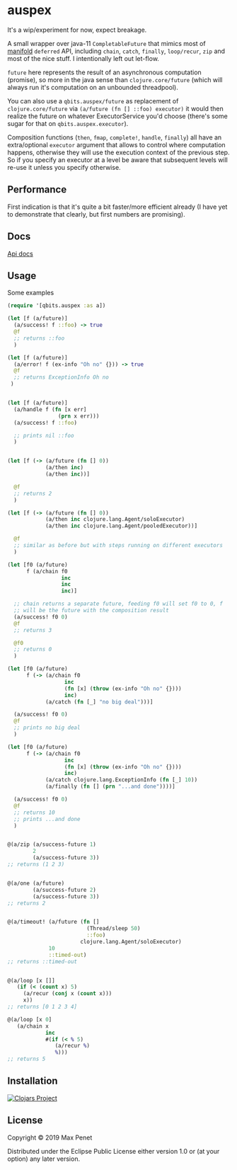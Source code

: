 # auspex

It's a wip/experiment for now, expect breakage.

A small wrapper over java-11 `CompletableFuture` that mimics most of
[manifold](https://github.com/ztellman/manifold) `deferred` API,
including `chain`, `catch`, `finally`, `loop/recur`, `zip` and most of
the nice stuff. I intentionally left out let-flow.

`future` here represents the result of an asynchronous computation
(promise), so more in the java sense than `clojure.core/future` (which
will always run it's computation on an unbounded threadpool).

You can also use a `qbits.auspex/future` as replacement of
`clojure.core/future` via `(a/future (fn [] ::foo) executor)` it would
then realize the future on whatever ExecutorService you'd choose
(there's some sugar for that on `qbits.auspex.executor`).

Composition functions (`then`, `fmap`, `complete!`, `handle`,
`finally`) all have an extra/optional `executor` argument that allows
to control where computation happens, otherwise they will use the
execution context of the previous step.  So if you specify an executor
at a level be aware that subsequent levels will re-use it unless you
specify otherwise.

## Performance

First indication is that it's quite a bit faster/more efficient already (I
have yet to demonstrate that clearly, but first numbers are
promising).

## Docs

[Api docs](https://mpenet.github.io/auspex/index.html)

## Usage

Some examples

```clj
(require '[qbits.auspex :as a])

(let [f (a/future)]
  (a/success! f ::foo) -> true
  @f
  ;; returns ::foo
  )

(let [f (a/future)]
  (a/error! f (ex-info "Oh no" {})) -> true
  @f
  ;; returns ExceptionInfo Oh no
 )


(let [f (a/future)]
  (a/handle f (fn [x err]
                (prn x err)))
  (a/success! f ::foo)

  ;; prints nil ::foo
  )


(let [f (-> (a/future (fn [] 0))
            (a/then inc)
            (a/then inc))]

  @f
  ;; returns 2
  )

(let [f (-> (a/future (fn [] 0))
            (a/then inc clojure.lang.Agent/soloExecutor)
            (a/then inc clojure.lang.Agent/pooledExecutor))]

  @f
  ;; similar as before but with steps running on different executors
  )

(let [f0 (a/future)
      f (a/chain f0
                 inc
                 inc
                 inc)]

  ;; chain returns a separate future, feeding f0 will set f0 to 0, f
  ;; will be the future with the composition result
  (a/success! f0 0)
  @f
  ;; returns 3

  @f0
  ;; returns 0
  )

(let [f0 (a/future)
      f (-> (a/chain f0
                  inc
                  (fn [x] (throw (ex-info "Oh no" {})))
                  inc)
            (a/catch (fn [_] "no big deal")))]

  (a/success! f0 0)
  @f
  ;; prints no big deal
  )

(let [f0 (a/future)
      f (-> (a/chain f0
                  inc
                  (fn [x] (throw (ex-info "Oh no" {})))
                  inc)
            (a/catch clojure.lang.ExceptionInfo (fn [_] 10))
            (a/finally (fn [] (prn "...and done"))))]

  (a/success! f0 0)
  @f
  ;; returns 10
  ;; prints ...and done
  )


@(a/zip (a/success-future 1)
        2
        (a/success-future 3))
;; returns (1 2 3)


@(a/one (a/future)
        (a/success-future 2)
        (a/success-future 3))
;; returns 2


@(a/timeout! (a/future (fn []
                         (Thread/sleep 50)
                         ::foo)
                       clojure.lang.Agent/soloExecutor)
             10
             ::timed-out)
;; returns ::timed-out


@(a/loop [x []]
   (if (< (count x) 5)
     (a/recur (conj x (count x)))
     x))
;; returns [0 1 2 3 4]

@(a/loop [x 0]
   (a/chain x
            inc
            #(if (< % 5)
               (a/recur %)
               %)))
;; returns 5

```

## Installation

[![Clojars Project](https://img.shields.io/clojars/v/cc.qbits/auspex.svg)](https://clojars.org/cc.qbits/auspex)

## License

Copyright © 2019 Max Penet

Distributed under the Eclipse Public License either version 1.0 or (at
your option) any later version.
